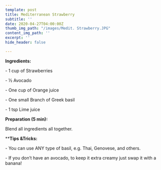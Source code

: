 ```yaml
---
template: post
title: Mediterranean Strawberry
subtitle: ''
date: 2020-04-27T04:00:00Z
thumb_img_path: "/images/Medit. Strawberry.JPG"
content_img_path: ''
excerpt: ''
hide_header: false

---
```

**Ingredients:**

\- 1 cup of Strawberries

\- ½ Avocado

\- One cup of Orange juice

\- One small Branch of Greek basil

\- 1 tsp Lime juice

**Preparation (5 min):**

Blend all ingredients all together.

****Tips &Tricks:**

\- You can use ANY type of basil, e.g. Thai, Genovese, and others.

\- If you don’t have an avocado, to keep it extra creamy just swap it with a banana!